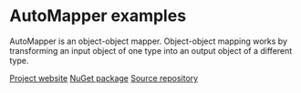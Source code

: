 # AutoMapper examples

AutoMapper is an object-object mapper. Object-object mapping works by transforming an input object of one type into an output object of a different type.

[Project website](https://automapper.org/)
[NuGet package](https://www.nuget.org/packages/automapper/)
[Source repository](https://github.com/AutoMapper/AutoMapper)
